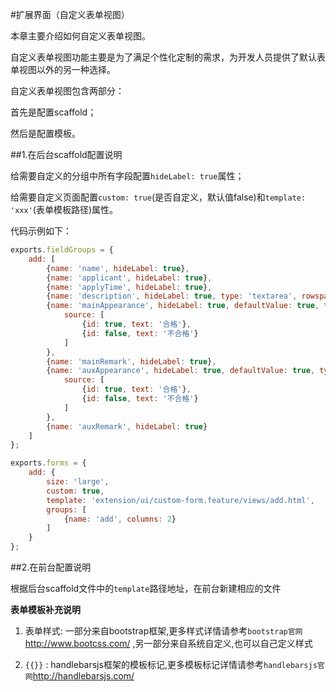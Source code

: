 #扩展界面（自定义表单视图）

本章主要介绍如何自定义表单视图。

自定义表单视图功能主要是为了满足个性化定制的需求，为开发人员提供了默认表单视图以外的另一种选择。

自定义表单视图包含两部分：

首先是配置scaffold；

然后是配置模板。

##1.在后台scaffold配置说明

给需要自定义的分组中所有字段配置`hideLabel: true`属性；

给需要自定义页面配置`custom: true`(是否自定义，默认值false)和`template: 'xxx'`(表单模板路径)属性。

代码示例如下：

```javascript
exports.fieldGroups = {
    add: [
        {name: 'name', hideLabel: true},
        {name: 'applicant', hideLabel: true},
        {name: 'applyTime', hideLabel: true},
        {name: 'description', hideLabel: true, type: 'textarea', rowspan: 3},
        {name: 'mainAppearance', hideLabel: true, defaultValue: true, type: 'dropdown',
            source: [
                {id: true, text: '合格'},
                {id: false, text: '不合格'}
            ]
        },
        {name: 'mainRemark', hideLabel: true},
        {name: 'auxAppearance', hideLabel: true, defaultValue: true, type: 'dropdown',
            source: [
                {id: true, text: '合格'},
                {id: false, text: '不合格'}
            ]
        },
        {name: 'auxRemark', hideLabel: true}
    ]
};

exports.forms = {
    add: {
        size: 'large',
        custom: true,
        template: 'extension/ui/custom-form.feature/views/add.html',
        groups: [
            {name: 'add', columns: 2}
        ]
    }
};
```

##2.在前台配置说明

根据后台scaffold文件中的`template`路径地址，在前台新建相应的文件

**表单模板补充说明**

1. 表单样式:  一部分来自bootstrap框架,更多样式详情请参考`bootstrap官网`http://www.bootcss.com/ ,另一部分来自系统自定义,也可以自己定义样式

2. `{{}}` :  handlebarsjs框架的模板标记,更多模板标记详情请参考`handlebarsjs官网`http://handlebarsjs.com/





